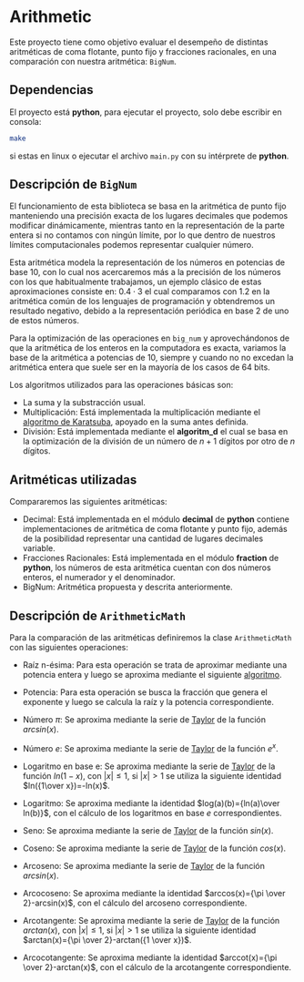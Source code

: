# Arithmetic

Este proyecto tiene como objetivo evaluar el desempeño de distintas aritméticas
de coma flotante, punto fijo y fracciones racionales, en una comparación con nuestra
aritmética: `BigNum`.

## Dependencias

El proyecto está **python**, para ejecutar el proyecto, solo debe escribir en consola:

```bash
make
```

si estas en linux o ejecutar el archivo `main.py` con su intérprete de **python**.

## Descripción de `BigNum`

El funcionamiento de esta biblioteca se basa en la aritmética de punto fijo manteniendo 
una precisión exacta de los lugares decimales que podemos modificar dinámicamente, mientras
tanto en la representación de la parte entera si no contamos con ningún límite, por lo que
dentro de nuestros límites computacionales podemos representar cualquier número.

Esta aritmética modela la representación de los números en potencias de base 10, con lo cual
nos acercaremos más a la precisión de los números con los que habitualmente trabajamos, un ejemplo
clásico de estas aproximaciones consiste en: $0.4\cdot 3$ el cual comparamos con $1.2$ en la aritmética 
común de los lenguajes de programación y obtendremos un resultado negativo, debido a la representación
periódica en base 2 de uno de estos números.

Para la optimización de las operaciones en `big_num` y aprovechándonos de que la aritmética de los enteros 
en la computadora es exacta, variamos la base de la aritmética a potencias de 10, siempre y cuando no
no excedan la aritmética entera que suele ser en la mayoría de los casos de 64 bits.

Los algoritmos utilizados para las operaciones básicas son:
- La suma y la substracción usual.
- Multiplicación: Está implementada la multiplicación mediante
  el <a href="https://es.wikipedia.org/wiki/Algoritmo_de_Karatsuba#:~:text=El%20paso%20b%C3%A1sico%20del%20algoritmo,sumas%20y%20desplazamientos%20de%20d%C3%ADgitos.">
  algoritmo de Karatsuba</a>, apoyado en la suma antes definida.
- División: Está implementada mediante el **algoritm_d** el cual se basa en la optimización de la división 
  de un número de $n+1$ dígitos por otro de $n$ dígitos.

## Aritméticas utilizadas

Compararemos las siguientes aritméticas:
- Decimal: Está implementada en el módulo **decimal** de **python** contiene implementaciones de aritmética de coma flotante y punto fijo, además de la posibilidad
  representar una cantidad de lugares decimales variable.
- Fracciones Racionales: Está implementada en el módulo **fraction** de **python**, los números de esta aritmética cuentan con dos 
  números enteros, el numerador y el denominador.
- BigNum: Aritmética propuesta y descrita anteriormente.

## Descripción de `ArithmeticMath`

Para la comparación de las aritméticas definiremos la clase `ArithmeticMath` con las siguientes operaciones:

- Raíz n-ésima: Para esta operación se trata de aproximar mediante una potencia entera y luego se aproxima mediante el
  siguiente <a href="https://es.frwiki.wiki/wiki/Algorithme_de_calcul_de_la_racine_n-i%C3%A8me">algoritmo</a>.

- Potencia: Para esta operación se busca la fracción que genera el exponente y luego se calcula la raíz y la potencia
  correspondiente.

- Número $\pi$: Se aproxima mediante la serie de <a href="https://es.wikipedia.org/wiki/Serie_de_Taylor">Taylor</a> de
  la función $arcsin(x)$.

- Número $e$: Se aproxima mediante la serie de <a href="https://es.wikipedia.org/wiki/Serie_de_Taylor">Taylor</a> de la
  función $e^x$.

- Logaritmo en base e: Se aproxima mediante la serie de <a href="https://es.wikipedia.org/wiki/Serie_de_Taylor">
  Taylor</a> de la
  función $ln(1-x)$, con $|x| \leq 1$, si $|x| > 1$ se utiliza la siguiente identidad $ln({1\over x})=-ln(x)$.

- Logaritmo: Se aproxima mediante la identidad $log(a)(b)={ln(a)\over ln(b)}$, con el cálculo de los logaritmos en base
  $e$ correspondientes.

- Seno: Se aproxima mediante la serie de <a href="https://es.wikipedia.org/wiki/Serie_de_Taylor">Taylor</a> de la
  función $sin(x)$.

- Coseno: Se aproxima mediante la serie de <a href="https://es.wikipedia.org/wiki/Serie_de_Taylor">Taylor</a> de la
  función $cos(x)$.

- Arcoseno: Se aproxima mediante la serie de <a href="https://es.wikipedia.org/wiki/Serie_de_Taylor">Taylor</a> de la
  función $arcsin(x)$.

- Arcocoseno: Se aproxima mediante la identidad $arccos(x)={\pi \over 2}-arcsin(x)$, con el cálculo del arcoseno
  correspondiente.

- Arcotangente: Se aproxima mediante la serie de <a href="https://es.wikipedia.org/wiki/Serie_de_Taylor">Taylor</a> de
  la función $arctan(x)$, con $|x| \leq 1$, si $|x| > 1$ se utiliza la siguiente identidad $arctan(x)={\pi \over 2}-arctan({1 \over x})$.

- Arcocotangente: Se aproxima mediante la identidad $arccot(x)={\pi \over 2}-arctan(x)$, con el cálculo de la
  arcotangente correspondiente.


